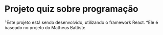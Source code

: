 # Projeto quiz sobre programação

 °Este projeto está sendo desenvolvido, utilizando o framework React.
 °Ele é baseado no projeto do Matheus Battiste.
